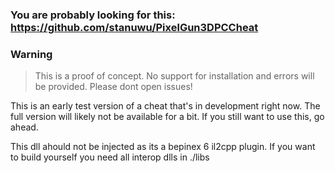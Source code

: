 ### You are probably looking for this: https://github.com/stanuwu/PixelGun3DPCCheat

### Warning
> This is a proof of concept. No support for installation and errors will be provided. Please dont open issues!

This is an early test version of a cheat that's in development right now. The full version will likely not be available for a bit. If you still want to use this, go ahead.

This dll ahould not be injected as its a bepinex 6 il2cpp plugin. If you want to build yourself you need all interop dlls in ./libs
